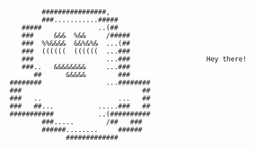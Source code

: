                                                                 
                                                                
                       ################,                        
                       ###...........#####                      
                  #####              ..(##                      
                  ###     &&&  %&&     /#####                   
                  ###  %%&&&&  &&%&%&  ...(##                   
                  ###  ((((((  ((((((  ...###                   
                  ###                  ...###                   Hey there!
                  ###..   &&&&&&&&     ...###                   
                     ##      &&&&&        ###                   
               ########                ...########              
               ###                              ##              
               ###   ..                   ...   ##              
               ###   ##...           .....###   ##              
               ###########           ..(##########              
                       ###.....        /##   ###                
                       ######........     ######                
                             #############                      
                                                                
                                                                
                                                                
